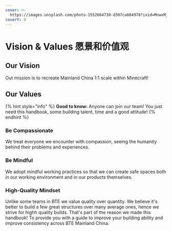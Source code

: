 ```yaml
---
cover: >-
  https://images.unsplash.com/photo-1552664730-d307ca884978?ixid=MnwxMjA3fDB8MHxwaG90by1wYWdlfHx8fGVufDB8fHx8&ixlib=rb-1.2.1&auto=format&fit=crop&w=2970&q=80
coverY: 0
---
```


# Vision & Values 愿景和价值观

## Our Vision

Out mission is to recreate Mainland China 1:1 scale within Minecraft!&#x20;

## Our Values

{% hint style="info" %}
**Good to know:** Anyone can join our team! You just need this handbook, some building talent, time and a good attitude!
{% endhint %}

### Be Compassionate

We treat everyone we encounter with compassion, seeing the humanity behind their problems and experiences.

### Be Mindful

We adopt mindful working practices so that we can create safe spaces both in our working environment and in our products themselves.

### High-Quality Mindset

Unlike some teams in BTE we value quality over quantity. We believe it's better to build a few great structures over many average ones, hence we strive for highh quality builds. That's part of the reason we made this handbook! To provide you with a guide to improve your building ability and improve consistency across BTE Mainland China.
